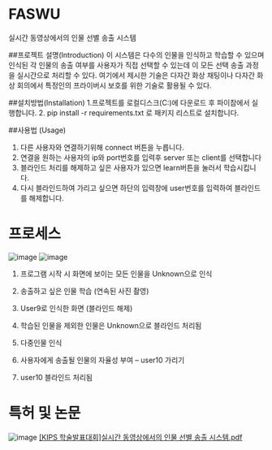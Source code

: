 # FASWU
실시간 동영상에서의 인물 선별 송출 시스템

##프로젝트 설명(Introduction)
이 시스템은 다수의 인물을 인식하고 학습할 수 있으며 인식된 각 인물의 송출 여부를 사용자가 직접 선택할 수 있는데 이 모든 선택 송출 과정을 실시간으로 처리할 수 있다. 여기에서 제시한 기술은 다자간 화상 채팅이나 다자간 화상 회의에서 특정인의 프라이버시 보호를 위한 기술로 활용될 수 있다.

##설치방법(Installation)
1.프로젝트를 로컬디스크(C:)에 다운로드 후 파이참에서 실행합니다.
2. pip install -r requirements.txt 로 패키지 리스트로 설치합니다. 

##사용법 (Usage)
1. 다른 사용자와 연결하기위해 connect 버튼을 누릅니다.
2. 연결을 원하는 사용자의 ip와 port번호를 입력후 server 또는 client를 선택합니다
3. 블라인드 처리를 해제하고 싶은 사용자가 있으면 learn버튼을 눌러서 학습시킵니다.
4. 다시 블라인드하여 가리고 싶으면 하단의 입력창에 user번호를 입력하여 블라인드를 해제합니다.

# 프로세스
![image](https://user-images.githubusercontent.com/51011817/137945630-36520328-8e7c-44a5-9d7e-d34e4c27aa0b.png)
![image](https://user-images.githubusercontent.com/51011817/137945789-af871212-20ea-4d3e-af4c-3dcf6b283877.png)

1.   프로그램 시작 시 화면에 보이는 모든 인물을 Unknown으로 인식

2.   송출하고 싶은 인물 학습 (연속된 사진 촬영)

3.    User9로 인식한 화면 (블라인드 해제)

4.   학습된 인물을 제외한 인물은 Unknown으로 블라인드 처리됨

5.   다중인물 인식

6.   사용자에게 송출될 인물의 자율성 부여 – user10 가리기

7.   user10 블라인드 처리됨


# 특허 및 논문
![image](https://user-images.githubusercontent.com/51011817/137946929-67a63f23-8964-49ae-b5e8-1078529c04b4.png)
[[KIPS 학술발표대회]실시간 동영상에서의 인물 선별 송출 시스템.pdf](https://github.com/skgyd/faswu/files/7374861/KIPS.pdf)


